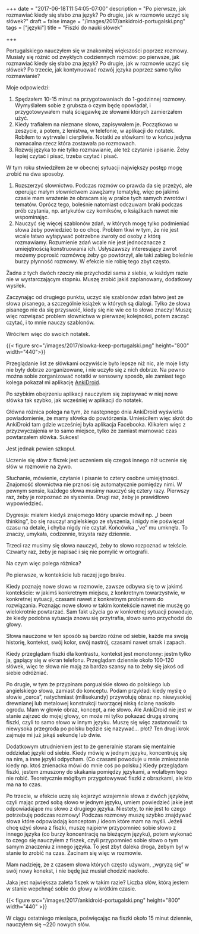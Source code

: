 +++
date = "2017-06-18T11:54:05-07:00"
description = "Po pierwsze, jak rozmawiać kiedy się słabo zna język? Po drugie, jak w rozmowie uczyć się słówek?"
draft = false
image = "/images/2017/ankidroid-portugalski.png"
tags = ["języki"]
title = "Fiszki do nauki słówek"

+++

Portugalskiego nauczyłem się w znakomitej większości poprzez rozmowy. Musiały
się różnić od zwykłych codziennych rozmów: po pierwsze, jak rozmawiać kiedy się
słabo zna język? Po drugie, jak w rozmowie uczyć się słówek? Po trzecie, jak
kontynuować rozwój języka poprzez samo tylko rozmawianie?

<!--more-->

Moje odpowiedzi:

1.   Spędzałem 10-15 minut na przygotowaniach do 1-godzinnej rozmowy. Wymyślałem
     sobie z grubsza o czym będę opowiadał, i przygotowywałem małą ściągawkę ze
     słowami których zamierzałem użyć. 
1.   Kiedy trafiałem na nieznane słowo, zapisywałem je. Początkowo w zeszycie,
     a potem, z lenistwa, w telefonie, w aplikacji do notatek. Robiłem to
     wytrwale i cierpliwie. Notatki ze słówkami to w końcu jedyna namacalna
     rzecz która zostawała po rozmowach.
1.   Rozwój języka to nie tylko rozmawianie, ale też czytanie i pisanie. Żeby
     lepiej czytać i pisać, trzeba czytać i pisać.

W tym roku stwiedziłem że w obecnej sytuacji największy postęp mogę zrobić na
dwa sposoby.

1.   Rozszerzyć słownictwo. Podczas rozmów co prawda da się przeżyć, ale
     operując małym słownictwem zawężamy tematykę, więc po jakimś czasie mam
     wrażenie że obracam się w pralce tych samych zwrotów i tematów. Oprócz
     tego, boleśnie natomiast odczuwam braki podczas prób czytania, np.
     artykułów czy komiksów, o książkach nawet nie wspominając.
1.   Nauczyć się więcej szablonów zdań, w których mogę tylko podmieniać słowa
     żeby powiedzieć to co chcę. Problem tkwi w tym, że nie jest wcale łatwo
     wyłapywać potrzebne zwroty od osoby z którą rozmawiamy. Rozumienie zdań
     wcale nie jest jednocznacze z umiejętnością konstruowania ich. Usłyszawszy
     interesujący zwrot możemy poprosić rozmówcę żeby go powtórzył, ale taki
     zabieg boleśnie burzy płynność rozmowy. W efekcie nie robię tego zbyt
     często.

Żadna z tych dwóch rzeczy nie przychodzi sama z siebie, w każdym razie nie
w wystarczającym stopniu. Muszę zrobić jakiś zaplanowany, dodatkowy wysiłek.

Zaczynając od drugiego punktu, uczyć się szablonów zdań łatwo jest ze słowa
pisanego, a szczególnie książek w których są dialogi. Tylko że słowa pisanego
nie da się przyswoić, kiedy się nie wie co to słowo znaczy!  Muszę więc
rozwiązać problem słownictwa w pierwszej kolejności, potem zacząć czytać, i to
mnie nauczy szablonów.

Wróciłem więc do swoich notatek.

{{< figure src="/images/2017/slowka-keep-portugalski.png" height="800" width="440">}}

Przeglądanie list ze słówkami oczywiście było lepsze niż nic, ale moje listy nie
były dobrze zorganizowane, i nie uczyło się z nich dobrze. Na pewno można sobie
zorganizować notatki w sensowny sposób, ale zamiast tego kolega pokazał mi
aplikację [AnkiDroid][ankidroid].

Po szybkim obejrzeniu aplikacji nauczyłem się zapisywać w niej nowe słówka tak
szybko, jak wcześniej w aplikacji do notatek.

Główna różnica polega na tym, że następnego dnia AnkiDroid wyświetla
powiadomienie, że mamy słówka do powtórzenia. Umieściłem więc skrót do AnkiDroid
tam gdzie wcześniej była aplikacja Facebooka. Klikałem więc z przyzwyczajenia
w to samo miejsce, tylko że zamiast marnować czas powtarzałem słówka. Sukces!

Jest jednak pewien szkopuł.

Uczenie się słów z fiszek jest uczeniem się czegoś innego niż uczenie się słów
w rozmowie na żywo.

Słuchanie, mówienie, czytanie i pisanie to cztery osobne umiejętności.
Znajomość słownictwa nie prznosi się automatycznie pomiędzy nimi. W pewnym
sensie, każdego słowa musimy nauczyć się cztery razy.  Pierwszy raz, żeby je
rozpoznać ze słyszenia.  Drugi raz, żeby je prawidłowo wypowiedzieć.

Dygresja: miałem kiedyś znajomego który uparcie mówił np. „I been thinking”, bo
się nauczył angielskiego ze słyszenia, i nigdy nie poświęcał czasu na detale,
i chyba nigdy nie czytał. Końcówka „'ve” mu umknęła. To znaczy, umykała,
codzennie, trzysta razy dziennie.

Trzeci raz musimy się słowa nauczyć, żeby to słowo rozpoznać w tekście.  Czwarty
raz, żeby je napisać i się nie pomylić w ortografii.

Na czym więc polega różnica?

Po pierwsze, w kontekście lub raczej jego braku.

Kiedy poznaję nowe słowo w rozmowie, zawsze odbywa się to w jakimś kontekście:
w jakimś konkretnym miejscu, z konkretnym towarzystwie, w konkretnej sytuacji,
czasami nawet z konkretnym problemem do rozwiązania. Poznając nowe słowo w takim
kontekście nawet nie musżę go wielokrotnie powtarzać. Sam fakt użycia go
w konkretnej sytuacji powoduje, że kiedy podobna sytuacja znowu się przytrafia,
słowo samo przychodzi do głowy.

Słowa nauczone w ten sposób są bardzo różne od siebie, każde ma swoją historię,
kontekst, swój kolor, swój nastrój, czasami nawet smak i zapach.

Kiedy przeglądam fiszki dla kontrastu, kontekst jest monotonny: jestm tylko ja,
gapiący się w ekran telefonu. Przeglądam dziennie około 100-120 słówek, więc te
słowa nie mają za bardzo szansy na to żeby się jakoś od siebie odróżniać.

Po drugie, w tym że przypinam porgualskie słowo do polskiego lub angielskiego
słowa, zamiast do konceptu. Podam przykład: kiedy myślę o słowie „cerca”,
natychmiast (milisekundy) przywołuję obraz np. niewysokiej drewnianej lub
metalowej konstrukcji tworzącej niską ścianę naokoło ogrodu. Mam w głowie obraz,
koncept, a nie słowo. Ale AnkiDroid nie jest w stanie zajrzeć do mojej głowy, on
może mi tylko pokazać drugą stronę fiszki, czyli to samo słowo w innym języku.
Muszę się więc zastanowić: ta niewysoka przegroda po polsku będzie się nazywać…
płot? Ten drugi krok zajmuje mi już jakąś sekundę lub dwie.

Dodatkowym utrudnieniem jest to że generalnie staram się mentalnie oddzielać
języki od siebie. Kiedy mówię w jednym języku, koncentruję się na nim, a inne
języki odpycham. (Co czasami powoduje u mnie zmieszanie kiedy np. ktoś
znienacka mówi do mnie coś po polsku.) Kiedy przeglądam fiszki, jestem zmuszony
do skakania pomiędzy językami, a wolałbym tego nie robić. Teoretycznie mógłbym
przygotowywać fiszki z obrazkami, ale kto ma na to czas.

Po trzecie, w efekcie uczę się kojarzyć wzajemnie słowa z dwóch języków, czyli
mając przed sobą słowo w jednym języku, umiem powiedzieć jakie jest
odpowiadające mu słowo z drugiego języka.  Niestety, to nie jest to czego
potrzebuję podczas rozmowy!  Podczas rozmowy muszę szybko znajdywać słowa które
odpowiadają konceptom / ideom które mam na myśli. Jeżeli chcę użyć słowa
z fiszki, muszę najpierw przypomnieć sobie słowo z innego języka (co burzy
koncentrację na bieżącym języku), potem wykonać to czego się nauczyłem z fiszek,
czyli przypomnieć sobie słowo o tym samym znaczeniu z innego języka.  To jest
zbyt daleka droga, żebym był w stanie to zrobić na czas. Zacinam się więc
w rozmowie.

Mam nadzieję, że z czasem słowa których często używam, „wgryzą się” w swój nowy
konekst, i nie będę już musiał chodzić naokoło.

Jaka jest największa zaleta fiszek w takim razie? Liczba słów, którą jestem
w stanie wepchnąć sobie do głowy w krótkim czasie.

{{< figure src="/images/2017/ankidroid-portugalski.png" height="800" width="440" >}}

W ciągu ostatniego miesiąca, poświęcając na fiszki około 15 minut dziennie,
nauczyłem się ~220 nowych słów.

[ankidroid]: https://play.google.com/store/apps/details?id=com.ichi2.anki
